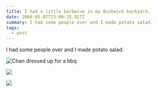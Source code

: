 ```yaml
---
title: I had a little barbecue in my Bushwick backyard.
date: 2008-05-07T23:00:15.927Z
summary: I had some people over and I made potato salad.
tags:
  - post
---
```

I had some people over and I made potato salad.

![Chan dressed up for a bbq](/static/img/chanagain.jpg)

![](/static/img/chanandalbbq.jpg)

![](/static/img/david-with-potato-salad.jpg)